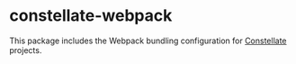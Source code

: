 # constellate-webpack

This package includes the Webpack bundling configuration for [Constellate](https://github.com/ctrlplusb/constellate) projects.
